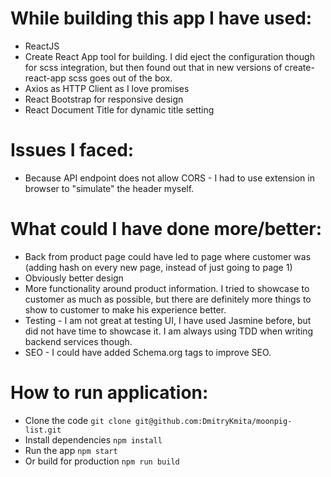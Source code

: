 # While building this app I have used:
* ReactJS
* Create React App tool for building. I did eject the configuration though for scss integration, but then found out that in new versions of
create-react-app scss goes out of the box.
* Axios as HTTP Client as I love promises
* React Bootstrap for responsive design
* React Document Title for dynamic title setting


# Issues I faced:
* Because API endpoint does not allow CORS - I had to use extension in browser to "simulate" the header myself.

# What could I have done more/better:
* Back from product page could have led to page where customer was (adding hash on every new page, instead of just going to page 1)
* Obviously better design
* More functionality around product information. I tried to showcase to customer as much as possible, but there are definitely more things to
show to customer to make his experience better.
* Testing - I am not great at testing UI, I have used Jasmine before, but did not have time to showcase it. I am always using TDD when writing backend services though.
* SEO - I could have added Schema.org tags to improve SEO.

# How to run application:
* Clone the code
``` git clone git@github.com:DmitryKmita/moonpig-list.git ```
* Install dependencies
``` npm install ```
* Run the app
``` npm start ```
* Or build for production
``` npm run build ```